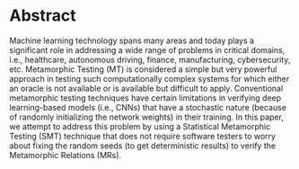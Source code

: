 # Abstract
Machine learning technology spans many areas and today plays a significant role in addressing a wide range of problems in critical domains, i.e., healthcare, autonomous driving, finance, manufacturing, cybersecurity, etc. Metamorphic Testing (MT) is considered a simple but very powerful approach in testing such computationally complex systems for which either an oracle is not available or is available but difficult to apply. Conventional metamorphic testing techniques have certain limitations in verifying deep learning-based models (i.e., CNNs) that have a stochastic nature (because of randomly initializing the network weights) in their training. In this paper, we attempt to address this problem by using a Statistical Metamorphic Testing (SMT) technique that does not require software testers to worry about fixing the random seeds (to get deterministic results) to verify the Metamorphic Relations (MRs). 
